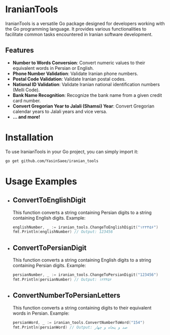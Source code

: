 # IranianTools

IranianTools is a versatile Go package designed for developers working with the Go programming language. It provides various functionalities to facilitate common tasks encountered in Iranian software development.

## Features

- **Number to Words Conversion**: Convert numeric values to their equivalent words in Persian or English.
- **Phone Number Validation**: Validate Iranian phone numbers.
- **Postal Code Validation**: Validate Iranian postal codes.
- **National ID Validation**: Validate Iranian national identification numbers (Melli Code).
- **Bank Name Recognition**: Recognize the bank name from a given credit card number.
- **Convert Gregorian Year to Jalali (Shamsi) Year**: Convert Gregorian calendar years to Jalali years and vice versa.
- **... and more!**

# Installation

To use IranianTools in your Go project, you can simply import it:

```bash
go get github.com/YasinSaee/iranian_tools
```

# Usage Examples
  - ## ConvertToEnglishDigit
    This function converts a string containing Persian digits to a string containing English digits.
    Example:
    
    ```go
    englishNumber, _ := iranian_tools.ChangeToEnglishDigit("۱۲۳۴۵۶")
    fmt.Println(englishNumber) // Output: 123456
    ```
  - ## ConvertToPersianDigit
    This function converts a string containing English digits to a string containing Persian digits.
    Example:
    
    ```go
    persianNumber, _ := iranian_tools.ChangeToPersianDigit("123456")
    fmt.Println(persianNumber) // Output: ۱۲۳۴۵۶
    ```
  - ## ConvertNumberToPersianLetters
    This function converts a string containing digits to their equivalent words in Persian.
    Example:
    
    ```go
    persianWord, _ := iranian_tools.ConvertNumberToWord("154")
    fmt.Println(persianWord) // Output: صد و پنجاه و چهار
    ```



